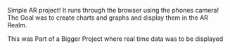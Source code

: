 Simple AR project!
It runs through the browser using the phones camera!
The Goal was to create charts and graphs and display them in the AR Realm.

This was Part of a Bigger Project where real time data was to be displayed
